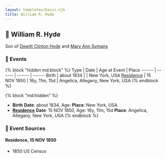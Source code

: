 ```yaml
---
layout: templates/basic.njk
title: William R. Hyde
---
```

## 🔵 William R. Hyde

Son of [Dewitt Clinton Hyde](/people/4/47530864) and [Mary Ann Symans](/people/4/4704808)

### 📆 Events

{% block "hidden md:block" %}
Type | Date | Age at Event | Place
------ | ------ | ------ | ------
Birth | about 1834 |  | New York, USA
[Residence](#event-event-0) | 15 NOV 1850 | 16y, 11m, 15d | Angelica, Allegany, New York, USA
{% endblock %}

{% block "md:hidden" %}
- **Birth**
**Date**: about 1834, Age:
**Place**: New York, USA
- **[Residence](#event-event-0)**
**Date**: 15 NOV 1850, Age: 16y, 11m, 15d
**Place**: Angelica, Allegany, New York, USA
{% endblock %}

### 📰 Event Sources

#### <a id="event-event-0"></a> Residence, 15 NOV 1850
* 1850 US Census
